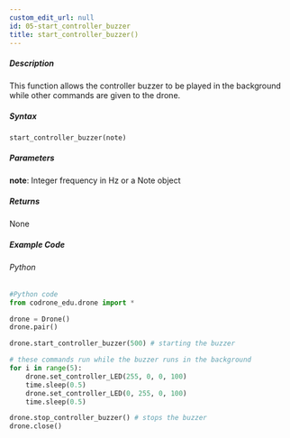```yaml
---
custom_edit_url: null
id: 05-start_controller_buzzer
title: start_controller_buzzer()
---
```


##### Description

This function allows the controller buzzer to be played in the background while other commands are given to the drone.

##### Syntax
```start_controller_buzzer(note)```

##### Parameters

**note**: Integer frequency in Hz or a Note object <br /> 


##### Returns

None

##### Example Code
###### Python
```python
#Python code
from codrone_edu.drone import *

drone = Drone()
drone.pair()

drone.start_controller_buzzer(500) # starting the buzzer

# these commands run while the buzzer runs in the background
for i in range(5):
    drone.set_controller_LED(255, 0, 0, 100)
    time.sleep(0.5)
    drone.set_controller_LED(0, 255, 0, 100)
    time.sleep(0.5)

drone.stop_controller_buzzer() # stops the buzzer
drone.close()
```